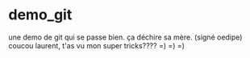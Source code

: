 # demo_git
une demo de git qui se passe bien. ça déchire sa mère. (signé oedipe)
coucou laurent, t'as vu mon super tricks???? =) =) =)
